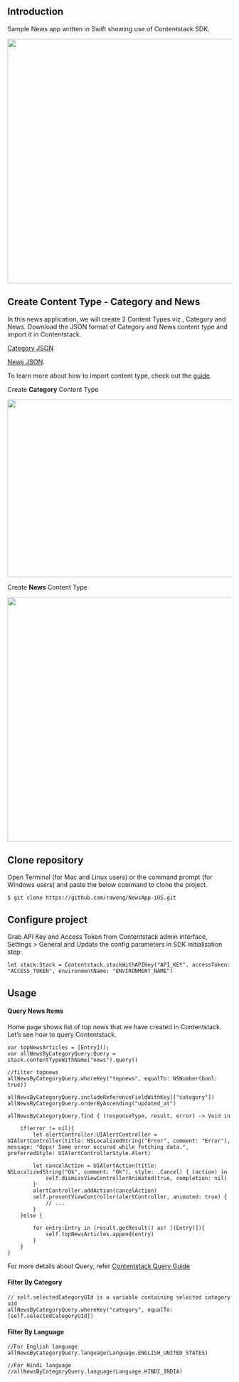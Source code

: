 ## Introduction
Sample News app written in Swift showing use of Contentstack SDK.

<img src='https://api.contentstack.io/v2/assets/567180332b84a7fe5f23fc44/download?uid=bltdbd68f89ff7c253d&AUTHTOKEN=bltefb4f32b56206d8e5bc6cb9e' width='650' height='550'/>
 
## Create Content Type - Category and News
In this news application, we will create 2 Content Types viz., Category and News. Download the JSON format of Category and News content type and import it in Contentstack.

[Category JSON](https://api.contentstack.io/v2/assets/56d5971b3ca9925f3308f3df/download?uid=blte6c36c6b5649f69a&AUTHTOKEN=blt0d34ed82cc45c4d16a0e25d0)

[News JSON](https://api.contentstack.io/v2/assets/56d59728d2eb69223c27935f/download?uid=blte2e550aa822a2554&AUTHTOKEN=blt0d34ed82cc45c4d16a0e25d0).

To learn more about how to import content type, check out the [guide](http://contentstackdocs.built.io/developer/guides/content-types#import-a-content-type).

Create **Category** Content Type

<img src='https://api.contentstack.io/v2/assets/56b85f310ea5e91f35d9ffbb/download?uid=blt0ef50bfc28445d08&AUTHTOKEN=bltbfb694c915ad7c3b24584a7b' width='600' height='400'/>

Create **News** Content Type

<img src='https://api.contentstack.io/v1/uploads/56b85f390ea5e91f35d9ffc6/download?uid=blt04d8d8e7c7c632c5&AUTHTOKEN=bltefb4f32b56206d8e5bc6cb9e' width='600' height='550'/>

## Clone repository

Open Terminal (for Mac and Linux users) or the command prompt (for Windows users) and paste the below command to clone the project.

    $ git clone https://github.com/raweng/NewsApp-iOS.git

## Configure project
Grab API Key and Access Token from Contentstack admin interface, Settings > General and Update the config parameters in SDK initialisation step:

    let stack:Stack = Contentstack.stackWithAPIKey("API_KEY", accessToken: "ACCESS_TOKEN", environmentName: "ENVIRONMENT_NAME")

## Usage

#### Query News Items 
Home page shows list of top news that we have created in Contentstack. Let’s see how to query Contentstack. 

    var topNewsArticles = [Entry]();
    var allNewsByCategoryQuery:Query = stack.contentTypeWithName("news").query()
    
    //filter topnews
    allNewsByCategoryQuery.whereKey("topnews", equalTo: NSNumber(bool: true))
    
    allNewsByCategoryQuery.includeReferenceFieldWithKey(["category"])
    allNewsByCategoryQuery.orderByAscending("updated_at")
    
    allNewsByCategoryQuery.find { (responseType, result, error) -> Void in
        
        if(error != nil){
            let alertController:UIAlertController = UIAlertController(title: NSLocalizedString("Error", comment: "Error"), message: "Opps! Some error occured while fetching data.", preferredStyle: UIAlertControllerStyle.Alert)
            
            let cancelAction = UIAlertAction(title: NSLocalizedString("Ok", comment: "Ok"), style: .Cancel) { (action) in
                self.dismissViewControllerAnimated(true, completion: nil)
            }
            alertController.addAction(cancelAction)
            self.presentViewController(alertController, animated: true) {
                // ...
            }
        }else {
            
            for entry:Entry in (result.getResult() as! [(Entry)]){
                self.topNewsArticles.append(entry)
            }
        }
    }
For more details about Query, refer [Contentstack Query Guide][0] 

#### Filter By Category
    // self.selectedCategoryUId is a variable containing selected category uid
    allNewsByCategoryQuery.whereKey("category", equalTo: [self.selectedCategoryUId])

#### Filter By Language 
    //For English language
    allNewsByCategoryQuery.language(Language.ENGLISH_UNITED_STATES)
    
    //For Hindi language
    //allNewsByCategoryQuery.language(Language.HINDI_INDIA)
    
[0]: <http://csdocs.builtapp.io/developer/ios/query-guide>
